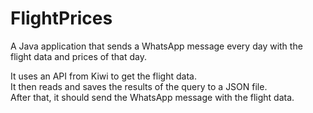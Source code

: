 # FlightPrices
A Java application that sends a WhatsApp message every day with the flight data and prices of that day.


It uses an API from Kiwi to get the flight data. <br> 
It then reads and saves the results of the query to a JSON file. <br>
After that, it should send the WhatsApp message with the flight data.
